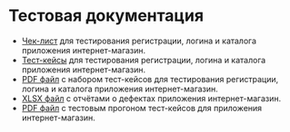 # Тестовая документация
- [Чек-лист](https://docs.google.com/spreadsheets/d/1EQh79rNgiqckLNoDitmzOn94000iK3MuUhVeDcb4bbM/edit?usp=sharing) для тестирования регистрации, логина и каталога приложения интернет-магазин.
- [Тест-кейсы](https://app.qase.io/project/G9?suite=97) для тестирования регистрации, логина и каталога приложения интернет-магазин.
- [PDF файл](https://github.com/Leesmike/docs/blob/main/Mikhail%20Li%20-%20Registration%20and%20Authorization%2C%20Catalog%20test%20suite.pdf) с набором тест-кейсов для тестирования регистрации, логина и каталога приложения интернет-магазин.
- [XLSX файл](https://github.com/Leesmike/docs/blob/main/Mikhail%20Li%20-%20bug%20reports.xlsx) с отчётами о дефектах приложения интернет-магазин.
- [PDF файл](https://github.com/Leesmike/docs/blob/main/Mikhail%20Li%20-%20Express%20run%202024_12_25.pdf) с тестовым прогоном тест-кейсов для приложения интернет-магазин.
